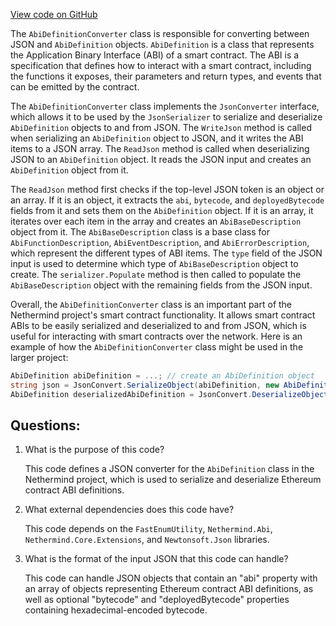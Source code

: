 [View code on GitHub](https://github.com/NethermindEth/nethermind/src/Nethermind/Nethermind.Blockchain/Contracts/Json/AbiDefinitionConverter.cs)

The `AbiDefinitionConverter` class is responsible for converting between JSON and `AbiDefinition` objects. `AbiDefinition` is a class that represents the Application Binary Interface (ABI) of a smart contract. The ABI is a specification that defines how to interact with a smart contract, including the functions it exposes, their parameters and return types, and events that can be emitted by the contract.

The `AbiDefinitionConverter` class implements the `JsonConverter` interface, which allows it to be used by the `JsonSerializer` to serialize and deserialize `AbiDefinition` objects to and from JSON. The `WriteJson` method is called when serializing an `AbiDefinition` object to JSON, and it writes the ABI items to a JSON array. The `ReadJson` method is called when deserializing JSON to an `AbiDefinition` object. It reads the JSON input and creates an `AbiDefinition` object from it.

The `ReadJson` method first checks if the top-level JSON token is an object or an array. If it is an object, it extracts the `abi`, `bytecode`, and `deployedBytecode` fields from it and sets them on the `AbiDefinition` object. If it is an array, it iterates over each item in the array and creates an `AbiBaseDescription` object from it. The `AbiBaseDescription` class is a base class for `AbiFunctionDescription`, `AbiEventDescription`, and `AbiErrorDescription`, which represent the different types of ABI items. The `type` field of the JSON input is used to determine which type of `AbiBaseDescription` object to create. The `serializer.Populate` method is then called to populate the `AbiBaseDescription` object with the remaining fields from the JSON input.

Overall, the `AbiDefinitionConverter` class is an important part of the Nethermind project's smart contract functionality. It allows smart contract ABIs to be easily serialized and deserialized to and from JSON, which is useful for interacting with smart contracts over the network. Here is an example of how the `AbiDefinitionConverter` class might be used in the larger project:

```csharp
AbiDefinition abiDefinition = ...; // create an AbiDefinition object
string json = JsonConvert.SerializeObject(abiDefinition, new AbiDefinitionConverter()); // serialize the AbiDefinition object to JSON
AbiDefinition deserializedAbiDefinition = JsonConvert.DeserializeObject<AbiDefinition>(json, new AbiDefinitionConverter()); // deserialize the JSON to an AbiDefinition object
```
## Questions: 
 1. What is the purpose of this code?
    
    This code defines a JSON converter for the `AbiDefinition` class in the Nethermind project, which is used to serialize and deserialize Ethereum contract ABI definitions.

2. What external dependencies does this code have?
    
    This code depends on the `FastEnumUtility`, `Nethermind.Abi`, `Nethermind.Core.Extensions`, and `Newtonsoft.Json` libraries.

3. What is the format of the input JSON that this code can handle?
    
    This code can handle JSON objects that contain an "abi" property with an array of objects representing Ethereum contract ABI definitions, as well as optional "bytecode" and "deployedBytecode" properties containing hexadecimal-encoded bytecode.